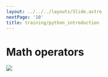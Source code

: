 ```yaml
---
layout: ../../../layouts/Slide.astro
nextPage: '10'
title: training/python_introduction
---
```




# Math operators

![](assets/images/operators.png)